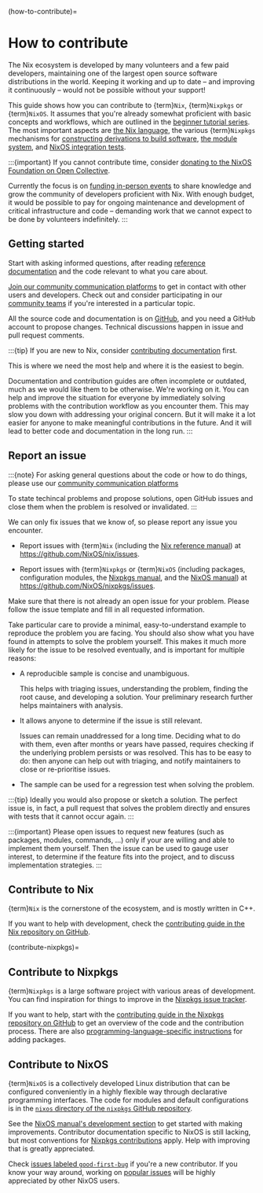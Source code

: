 (how-to-contribute)=
# How to contribute

The Nix ecosystem is developed by many volunteers and a few paid developers, maintaining one of the largest open source software distributions in the world.
Keeping it working and up to date – and improving it continuously – would not be possible without your support!

This guide shows how you can contribute to {term}`Nix`, {term}`Nixpkgs` or {term}`NixOS`.
It assumes that you're already somewhat proficient with basic concepts and workflows, which are outlined in the [beginner tutorial series](tutorials).
The most important aspects are [the Nix language](reading-nix-language), the various {term}`Nixpkgs` mechanisms for [constructing derivations to build software](packaging-tutorial)</a>, [the module system](module-system-tutorial), and [NixOS integration tests](integration-testing-vms).

:::{important}
If you cannot contribute time, consider [donating to the NixOS Foundation on Open Collective](https://opencollective.com/nixos).

Currently the focus is on [funding in-person events](https://github.com/NixOS/foundation/issues?q=is%3Aissue%20label%3Afunding-request%20) to share knowledge and grow the community of developers proficient with Nix.
With enough budget, it would be possible to pay for ongoing maintenance and development of critical infrastructure and code – demanding work that we cannot expect to be done by volunteers indefinitely.
:::

## Getting started

Start with asking informed questions, after reading [reference documentation](reference) and the code relevant to what you care about.

[Join our community communication platforms](https://nixos.org/community) to get in contact with other users and developers.
Check out and consider participating in our [community teams](https://nixos.org/community/#governance-teams) if you're interested in a particular topic.

All the source code and documentation is on [GitHub](https://github.com/NixOS), and you need a GitHub account to propose changes.
Technical discussions happen in issue and pull request comments.

:::{tip}
If you are new to Nix, consider [contributing documentation](./documentation/index.md) first.

This is where we need the most help and where it is the easiest to begin.

Documentation and contribution guides are often incomplete or outdated, much as we would like them to be otherwise.
We're working on it.
You can help and improve the situation for everyone by immediately solving problems with the contribution workflow as you encounter them.
This may slow you down with addressing your original concern.
But it will make it a lot easier for anyone to make meaningful contributions in the future.
And it will lead to better code and documentation in the long run.
:::

## Report an issue

:::{note}
For asking general questions about the code or how to do things, please use our [community communication platforms](https://nixos.org/community)

To state techincal problems and propose solutions, open GitHub issues and close them when the problem is resolved or invalidated.
:::

We can only fix issues that we know of, so please report any issue you encounter.

- Report issues with {term}`Nix` (including the [Nix reference manual](https://nix.dev/manual/nix/stable)) at <https://github.com/NixOS/nix/issues>.

- Report issues with {term}`Nixpkgs` or {term}`NixOS` (including packages, configuration modules, the [Nixpkgs manual](https://nixos.org/manual/nixpkgs/stable), and the [NixOS manual](https://nixos.org/manual/nixos/stable)) at <https://github.com/NixOS/nixpkgs/issues>.

Make sure that there is not already an open issue for your problem.
Please follow the issue template and fill in all requested information.

Take particular care to provide a minimal, easy-to-understand example to reproduce the problem you are facing.
You should also show what you have found in attempts to solve the problem yourself.
This makes it much more likely for the issue to be resolved eventually, and is important for multiple reasons:

- A reproducible sample is concise and unambiguous.

  This helps with triaging issues, understanding the problem, finding the root cause, and developing a solution.
  Your preliminary research further helps maintainers with analysis.

- It allows anyone to determine if the issue is still relevant.

  Issues can remain unaddressed for a long time.
  Deciding what to do with them, even after months or years have passed, requires checking if the underlying problem persists or was resolved.
  This has to be easy to do: then anyone can help out with triaging, and notify maintainers to close or re-prioritise issues.

- The sample can be used for a regression test when solving the problem.

:::{tip}
Ideally you would also propose or sketch a solution.
The perfect issue is, in fact, a pull request that solves the problem directly and ensures with tests that it cannot occur again.
:::

:::{important}
Please open issues to request new features (such as packages, modules, commands, ...) only if your are willing and able to implement them yourself.
Then the issue can be used to gauge user interest, to determine if the feature fits into the project, and to discuss implementation strategies.
:::

## Contribute to Nix

{term}`Nix` is the cornerstone of the ecosystem, and is mostly written in C++.

If you want to help with development, check the [contributing guide in the Nix repository on GitHub](https://github.com/NixOS/nix/blob/master/CONTRIBUTING.md).

(contribute-nixpkgs)=
## Contribute to Nixpkgs

{term}`Nixpkgs` is a large software project with various areas of development.
You can find inspiration for things to improve in the [Nixpkgs issue tracker][nixpkgs issues].

[nixpkgs issues]: https://github.com/NixOS/nixpkgs/issues?q=is%3Aopen+is%3Aissue+-label%3A%226.topic%3A+nixos%22+-label%3A%226.topic%3A+module+system%22+-label%3A%226.+topic%3A+nixos-container%22+sort%3Areactions-%2B1-desc

If you want to help, start with the [contributing guide in the Nixpkgs repository on GitHub](https://github.com/NixOS/nixpkgs/blob/master/CONTRIBUTING.md) to get an overview of the code and the contribution process.
There are also [programming-language-specific instructions](https://nixos.org/manual/nixpkgs/unstable/#chap-language-support) for adding packages.

## Contribute to NixOS

{term}`NixOS` is a collectively developed Linux distribution that can be configured conveniently in a highly flexible way through declarative programming interfaces.
The code for modules and default configurations is in the [`nixos` directory of the `nixpkgs` GitHub repository](https://github.com/NixOS/nixpkgs/tree/master/nixos).

See the [NixOS manual's development section](https://nixos.org/manual/nixos/stable/index.html#ch-development) to get started with making improvements.
Contributor documentation specific to NixOS is still lacking, but most conventions for [Nixpkgs contributions](contribute-nixpkgs) apply.
Help with improving that is greatly appreciated.

Check [issues labeled `good-first-bug`](https://github.com/NixOS/nixpkgs/issues?q=is%3Aopen+label%3A%223.skill%3A+good-first-bug%22+label%3A%226.topic%3A+nixos%22) if you're a new contributor.
If you know your way around, working on [popular issues][nixos issues] will be highly appreciated by other NixOS users.

[nixos issues]: https://github.com/NixOS/nixpkgs/issues?q=is%3Aopen+is%3Aissue+label%3A%226.topic%3A+nixos%22+sort%3Areactions-%2B1-desc

